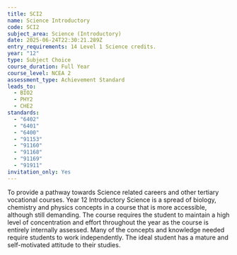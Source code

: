 ```yaml
---
title: SCI2
name: Science Introductory
code: SCI2
subject_area: Science (Introductory)
date: 2025-06-24T22:30:21.289Z
entry_requirements: 14 Level 1 Science credits.
year: "12"
type: Subject Choice
course_duration: Full Year
course_level: NCEA 2
assessment_type: Achievement Standard
leads_to:
  - BIO2
  - PHY2
  - CHE2
standards:
  - "6402"
  - "6401"
  - "6400"
  - "91153"
  - "91160"
  - "91168"
  - "91169"
  - "91911"
invitation_only: Yes
---
```

To provide a pathway towards Science related careers and other tertiary vocational courses. Year 12 Introductory Science is a spread of biology, chemistry and physics concepts in a course that is more accessible, although still demanding. The course requires the student to maintain a high level of concentration and effort throughout the year as the course is entirely internally assessed. Many of the concepts and knowledge needed require students to work independently. The ideal student has a mature and self-motivated attitude to their studies.
